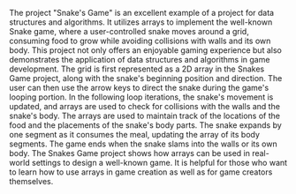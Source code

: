 The project "Snake's Game" is an excellent example of a project for data structures and algorithms. 
It utilizes arrays to implement the well-known Snake game, where a user-controlled snake moves around a grid,
consuming food to grow while avoiding collisions with walls and its own body. 
This project not only offers an enjoyable gaming experience but also demonstrates the application of data structures and algorithms in game development.
The grid is first represented as a 2D array in the Snakes Game project, along with the snake's beginning position and direction. 
The user can then use the arrow keys to direct the snake during the game's looping portion. 
In the following loop iterations, the snake's movement is updated, and arrays are used to check for collisions with the walls and the snake's body.
The arrays are used to maintain track of the locations of the food and the placements of the snake's body parts. 
The snake expands by one segment as it consumes the meal, updating the array of its body segments. 
The game ends when the snake slams into the walls or its own body.
The Snakes Game project shows how arrays can be used in real-world settings to design a well-known game. 
It is helpful for those who want to learn how to use arrays in game creation as well as for game creators themselves.
